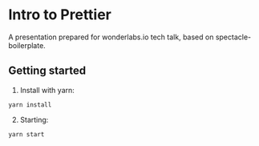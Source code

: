# Intro to Prettier

A presentation prepared for wonderlabs.io tech talk, based on spectacle-boilerplate.

## Getting started

1. Install with yarn:

```shell
yarn install
```
2. Starting:
```shell
yarn start
```
